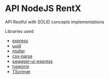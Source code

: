 # API NodeJS RentX

API Restful with SOLID concepts implementations

Libraries used

- [express](https://www.npmjs.com/package/express)
- [uuid](https://www.npmjs.com/package/uuid)
- [multer](https://www.npmjs.com/package/multer)
- [csv-parse](https://www.npmjs.com/package/csv-parse)
- [swagger-ui-express](https://www.npmjs.com/package/swagger-ui-express)
- [typeorm](https://typeorm.io/#/)
- [TSyringe](https://github.com/microsoft/tsyringe)